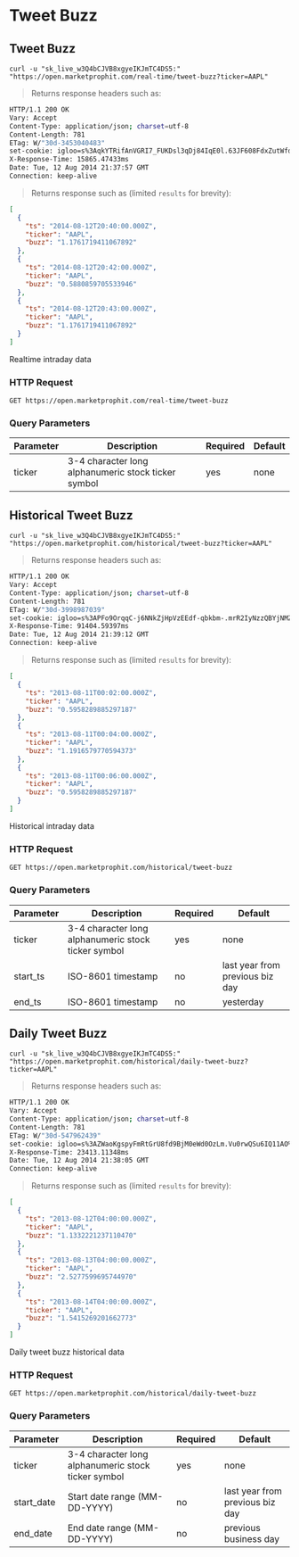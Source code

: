 
# Tweet Buzz


## Tweet Buzz

```shell
curl -u "sk_live_w3Q4bCJVB8xgyeIKJmTC4DS5:" "https://open.marketprophit.com/real-time/tweet-buzz?ticker=AAPL"
```

> Returns response headers such as:

```bash
HTTP/1.1 200 OK
Vary: Accept
Content-Type: application/json; charset=utf-8
Content-Length: 781
ETag: W/"30d-3453040483"
set-cookie: igloo=s%3AqkYTRifAnVGRI7_FUKDsl3qDj84IqE0l.63JF608FdxZutWfd%2B7m4ngIk0t%2FgMwAtoMs8Xx%2B%2FTzo; Path=/; Expires=Wed, 13 Aug 2014 21:37:57 GMT; HttpOnly
X-Response-Time: 15865.47433ms
Date: Tue, 12 Aug 2014 21:37:57 GMT
Connection: keep-alive


```

> Returns response such as (limited `results` for brevity):

```json
[
  {
    "ts": "2014-08-12T20:40:00.000Z",
    "ticker": "AAPL",
    "buzz": "1.1761719411067892"
  },
  {
    "ts": "2014-08-12T20:42:00.000Z",
    "ticker": "AAPL",
    "buzz": "0.5880859705533946"
  },
  {
    "ts": "2014-08-12T20:43:00.000Z",
    "ticker": "AAPL",
    "buzz": "1.1761719411067892"
  }
]
```

Realtime intraday data

### HTTP Request

`GET https://open.marketprophit.com/real-time/tweet-buzz`

### Query Parameters

Parameter | Description | Required | Default
--------- | ----------- | -------- | -------
ticker | 3-4 character long alphanumeric stock ticker symbol | yes | none



## Historical Tweet Buzz

```shell
curl -u "sk_live_w3Q4bCJVB8xgyeIKJmTC4DS5:" "https://open.marketprophit.com/historical/tweet-buzz?ticker=AAPL"
```

> Returns response headers such as:

```bash
HTTP/1.1 200 OK
Vary: Accept
Content-Type: application/json; charset=utf-8
Content-Length: 781
ETag: W/"30d-3998987039"
set-cookie: igloo=s%3APFo9OrqqC-j6NNkZjHpVzEEdf-qbkbm-.mrR2IyNzzQBYjNMZV1Vowm6rAe2mphHRtBCfEvyqSmo; Path=/; Expires=Wed, 13 Aug 2014 21:39:16 GMT; HttpOnly
X-Response-Time: 91404.59397ms
Date: Tue, 12 Aug 2014 21:39:12 GMT
Connection: keep-alive


```

> Returns response such as (limited `results` for brevity):

```json
[
  {
    "ts": "2013-08-11T00:02:00.000Z",
    "ticker": "AAPL",
    "buzz": "0.5958289885297187"
  },
  {
    "ts": "2013-08-11T00:04:00.000Z",
    "ticker": "AAPL",
    "buzz": "1.1916579770594373"
  },
  {
    "ts": "2013-08-11T00:06:00.000Z",
    "ticker": "AAPL",
    "buzz": "0.5958289885297187"
  }
]
```

Historical intraday data

### HTTP Request

`GET https://open.marketprophit.com/historical/tweet-buzz`

### Query Parameters

Parameter | Description | Required | Default
--------- | ----------- | -------- | -------
ticker | 3-4 character long alphanumeric stock ticker symbol | yes | none
start_ts | ISO-8601 timestamp | no | last year from previous biz day
end_ts | ISO-8601 timestamp | no | yesterday


## Daily Tweet Buzz

```shell
curl -u "sk_live_w3Q4bCJVB8xgyeIKJmTC4DS5:" "https://open.marketprophit.com/historical/daily-tweet-buzz?ticker=AAPL"
```

> Returns response headers such as:

```bash
HTTP/1.1 200 OK
Vary: Accept
Content-Type: application/json; charset=utf-8
Content-Length: 781
ETag: W/"30d-547962439"
set-cookie: igloo=s%3AZWaoKgspyFmRtGrU8fd9BjM0eWd0OzLm.Vu0rwQSu6IQ11AO%2BDhtpJTw7sXJ29eI00ARKiKYmUo4; Path=/; Expires=Wed, 13 Aug 2014 21:38:05 GMT; HttpOnly
X-Response-Time: 23413.11348ms
Date: Tue, 12 Aug 2014 21:38:05 GMT
Connection: keep-alive


```

> Returns response such as (limited `results` for brevity):

```json
[
  {
    "ts": "2013-08-12T04:00:00.000Z",
    "ticker": "AAPL",
    "buzz": "1.1332221237110470"
  },
  {
    "ts": "2013-08-13T04:00:00.000Z",
    "ticker": "AAPL",
    "buzz": "2.5277599695744970"
  },
  {
    "ts": "2013-08-14T04:00:00.000Z",
    "ticker": "AAPL",
    "buzz": "1.5415269201662773"
  }
]
```

Daily tweet buzz historical data

### HTTP Request

`GET https://open.marketprophit.com/historical/daily-tweet-buzz`

### Query Parameters

Parameter | Description | Required | Default
--------- | ----------- | -------- | -------
ticker | 3-4 character long alphanumeric stock ticker symbol | yes | none
start_date | Start date range (MM-DD-YYYY) | no | last year from previous biz day
end_date | End date range (MM-DD-YYYY) | no | previous business day

